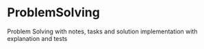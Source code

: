 # ProblemSolving
Problem Solving with notes, tasks and solution implementation with explanation and tests

